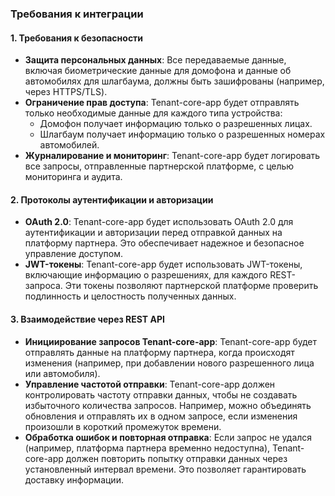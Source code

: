 ### Требования к интеграции

#### 1. Требования к безопасности

- **Защита персональных данных**: Все передаваемые данные, включая биометрические данные для домофона и данные об автомобилях для шлагбаума, должны быть зашифрованы (например, через HTTPS/TLS).
- **Ограничение прав доступа**: Tenant-core-app будет отправлять только необходимые данные для каждого типа устройства:
    - Домофон получает информацию только о разрешенных лицах.
    - Шлагбаум получает информацию только о разрешенных номерах автомобилей.
- **Журналирование и мониторинг**: Tenant-core-app будет логировать все запросы, отправленные партнерской платформе, с целью мониторинга и аудита.

#### 2. Протоколы аутентификации и авторизации

- **OAuth 2.0**: Tenant-core-app будет использовать OAuth 2.0 для аутентификации и авторизации перед отправкой данных на платформу партнера. Это обеспечивает надежное и безопасное управление доступом.
- **JWT-токены**: Tenant-core-app будет использовать JWT-токены, включающие информацию о разрешениях, для каждого REST-запроса. Эти токены позволяют партнерской платформе проверить подлинность и целостность полученных данных.

#### 3. Взаимодействие через REST API

- **Инициирование запросов Tenant-core-app**: Tenant-core-app будет отправлять данные на платформу партнера, когда происходят изменения (например, при 
  добавлении нового разрешенного лица или автомобиля).
- **Управление частотой отправки**: Tenant-core-app должен контролировать частоту отправки данных, чтобы не создавать избыточного количества запросов. Например, можно объединять обновления и отправлять их в одном запросе, если изменения произошли в короткий промежуток времени.
- **Обработка ошибок и повторная отправка**: Если запрос не удался (например, платформа партнера временно недоступна), Tenant-core-app должен повторить попытку отправки данных через установленный интервал времени. Это позволяет гарантировать доставку информации.
